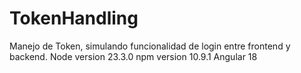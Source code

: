 # TokenHandling
Manejo de Token, simulando funcionalidad de login entre frontend y backend.
Node version 23.3.0
npm version 10.9.1
Angular 18
